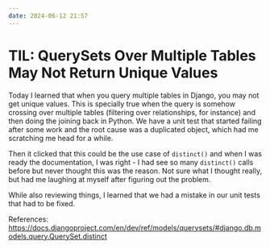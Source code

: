 ```yaml
---
date: 2024-06-12 21:57
---
```


# TIL: QuerySets Over Multiple Tables May Not Return Unique Values

Today I learned that when you query multiple tables in Django, you may not get unique values. This is specially true when the query is somehow crossing over multiple tables (filtering over relationships, for instance) and then doing the joining back in Python.
We have a unit test that started failing after some work and the root cause was a duplicated object, which had me scratching me head for a while.

Then it clicked that this could be the use case of `distinct()` and when I was ready the documentation, I was right - I had see so many `distinct()` calls before but never thought this was the reason. Not sure what I thought really, but had me laughing at myself after figuring out the problem.

While also reviewing things, I learned that we had a mistake in our unit tests that had to be fixed.

References: https://docs.djangoproject.com/en/dev/ref/models/querysets/#django.db.models.query.QuerySet.distinct
